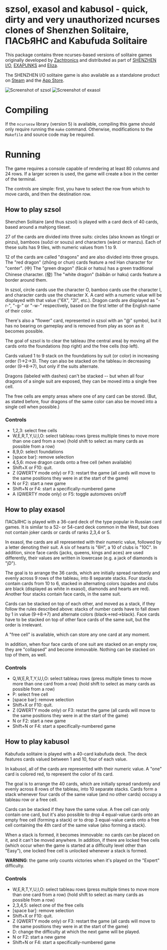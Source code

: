 # szsol, exasol and kabusol - quick, dirty and very unauthorized ncurses clones of Shenzhen Solitaire, ПАСЬЯНС and Kabufuda Solitaire

This package contains three ncurses-based versions of solitaire games originally 
developed by [Zachtronics](https://twitter.com/zachtronics) and distributed
as part of 
[SHENZHEN I/O](http://www.zachtronics.com/shenzhen-io/),
[EXAPUNKS](http://www.zachtronics.com/exapunks/) and
[Eliza](https://www.zachtronics.com/eliza/).

The SHENZHEN I/O solitaire game is also available as a standalone product on [Steam](http://store.steampowered.com/app/570490/SHENZHEN_SOLITAIRE/) and the
[App Store](https://itunes.apple.com/tw/app/shenzhen-solitaire/id1206037778).

![Screenshot of szsol](https://i.imgur.com/AJv0zcs.png)
![Screenshot of exasol](https://i.imgur.com/rvUyv7z.png)

# Compiling

If the `ncursesw` library (version 5) is available, compiling this game should
only require running the `make` command. Otherwise, modifications to the
`Makefile` and source code may be required.

# Running

The game requires a console capable of rendering at least 80 columns and 24
rows. If a larger screen is used, the game will create a box in the center of
the terminal.

The controls are simple: first, you have to select the row from which to move
cards, and then the destination row. 

## How to play szsol

Shenzhen Solitaire (and thus szsol) is played with a card deck of 40 cards, based around a mahjong tileset.

27 of the cards are divided into three suits: circles (also known as tǒngzi or pinzu), bamboos (suǒzi or souzu) and characters (wànzi or manzu). Each of these suits has 9 tiles, with numeric values from 1 to 9.

12 of the cards are called "dragons" and are also divided into three groups. The "red dragon" (zhōng or chun) cards feature a red Han character for "center". (中) The "green dragon" (fācái or hatsu) has a green traditional Chinese character. (發) The "white dragon" (báibǎn or haku) cards feature a border around them.

In szsol, circle cards use the character O, bamboo cards use the character I, and character cards use the character X. A card with a numeric value will be displayed with that value ("6X", "2I", etc.). Dragon cards are displayed as "-r-", "-g-" or "-w-" respectively, based on the first letter of the English name of their color.

There's also a "flower" card, represented in szsol with an "@" symbol, but it has no bearing on gameplay and is removed from play as soon as it becomes possible.

The goal of szsol is to clear the tableau (the central area) by moving all the
cards onto the foundations (top right) and the free cells (top left).

Cards valued 1 to 9 stack on the foundations by suit (or color) in increasing
order (1->2->3). They can also be stacked on the tableau in decreasing
order (9->8->7), but only if the suits alternate.

Dragons (labeled with dashes) can't be stacked -- but when all four dragons
of a single suit are exposed, they can be moved into a single free cell.

The free cells are empty areas where one of any card can be stored. (But, as
stated before, four dragons of the same color can also be moved into a single 
cell when possible.)

### Controls
 * 1,2,3: select free cells
 * W,E,R,T,Y,U,I,O: select tableau rows
   (press multiple times to move more than one card from a row)
   (hold shift to select as many cards as possible from a row)
 * 8,9,0: select foundations
 * [space bar]: remove selection
 * 4,5,6: move dragon cards onto a free cell (when available)
 * Shift+X or F10: quit.
 * Z (QWERTY mode only) or F3: restart the game
   (all cards will move to the same positions they were in
   at the start of the game)
 * N or F2: start a new game
 * Shift+N or F4: start a specifically-numbered game
 * A (QWERTY mode only) or F5: toggle automoves on/off
 
## How to play exasol

ПАСЬЯНС is played with a 36-card deck of the type popular in Russian card games. It is similar to a 52- or 54-card deck common in the West, but does not contain joker cards or cards of ranks 2,3,4 or 5.

In exasol, the cards are all represented with their numeric value, followed by a letter denoting their suit. A six of hearts is "6H", a 10 of clubs is "10C". In addition, since face cards (jacks, queens, kings and aces) are used differently, their values are written in lowercase (e.g. a jack of diamonds is "jD").

The goal is to arrange the 36 cards, which are initially spread randomly and evenly across 9 rows of the tableau, into 8 separate stacks. Four stacks contain cards from 10 to 6, stacked in alternating colors (spades and clubs are black (displayed as white in exasol), diamonds and hearts are red). Another four stacks contain face cards, in the same suit.

Cards can be stacked on top of each other, and moved as a stack, if they follow the rules described above: stacks of number cards have to fall down by 1 in value (9->8->7) and alternate colors (black-\>red-\>black). Face cards have to be stacked on top of other face cards of the same suit, but the order is irrelevant. 

A "free cell" is available, which can store any one card at any moment.

In addition, when four face cards of one suit are stacked on an empty row, they are "collapsed" and become immovable. Nothing can be stacked on top of them, as well.

### Controls
 * Q,W,E,R,T,Y,U,I,O: select tableau rows
   (press multiple times to move more than one card from a row)
   (hold shift to select as many cards as possible from a row)
 * P: select free cell
 * [space bar]: remove selection
 * Shift+X or F10: quit.
 * Z (QWERTY mode only) or F3: restart the game
   (all cards will move to the same positions they were in
   at the start of the game)
 * N or F2: start a new game
 * Shift+N or F4: start a specifically-numbered game

## How to play kabusol

Kabufuda solitaire is played with a 40-card kabufuda deck. The deck features cards valued between 1 and 10, four of each value.

In kabusol, all of the cards are represented with their numeric value. A "one" card is colored red, to represent the color of its card.

The goal is to arrange the 40 cards, which are initially spread randomly and evenly across 8 rows of the tableau, into 10 separate stacks. Cards form a stack whenever four cards of the same value (and no other cards) occupy a tableau row or a free cell.

Cards can be stacked if they have the same value. A free cell can only contain one card, but it's also possible to drop 4 equal-value cards onto an empty free cell (forming a stack) or to drop 3 equal-value cards onto a free cell containing the 4th card of the same value (also forming a stack).

When a stack is formed, it becomes immovable: no cards can be placed on it, and it can't be moved anywhere. In addition, if there are locked free cells (which occur when the game is started at a difficulty level other than "Easy"), one locked free cell is unlocked whenever a stack is formed.

**WARNING**: the game only counts victories when it's played on the "Expert" difficulty.

### Controls
 * W,E,R,T,Y,U,I,O: select tableau rows
   (press multiple times to move more than one card from a row)
   (hold shift to select as many cards as possible from a row)
 * 2,3,4,5: select one of the free cells
 * [space bar]: remove selection
 * Shift+X or F10: quit.
 * Z (QWERTY mode only) or F3: restart the game
   (all cards will move to the same positions they were in
   at the start of the game)
 * D: change the difficulty at which the next game will be played.
 * N or F2: start a new game
 * Shift+N or F4: start a specifically-numbered game
